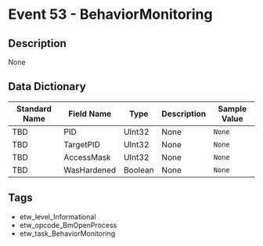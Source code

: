 # Event 53 - BehaviorMonitoring

## Description
None

## Data Dictionary
|Standard Name|Field Name|Type|Description|Sample Value|
|---|---|---|---|---|
|TBD|PID|UInt32|None|`None`|
|TBD|TargetPID|UInt32|None|`None`|
|TBD|AccessMask|UInt32|None|`None`|
|TBD|WasHardened|Boolean|None|`None`|

## Tags
* etw_level_Informational
* etw_opcode_BmOpenProcess
* etw_task_BehaviorMonitoring